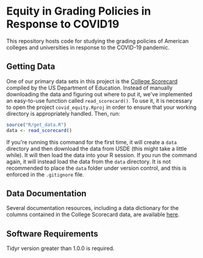 # Equity in Grading Policies in Response to COVID19

This repository hosts code for studying the grading policies of American colleges and universities in response to the COVID-19 pandemic. 

## Getting Data

One of our primary data sets in this project is the [College Scorecard](https://catalog.data.gov/dataset/college-scorecard/resource/77d2e376-c5bb-46d7-a985-e214e009e36e) compiled by the US Department of Education. Instead of manually downloading the data and figuring out where to put it, we've implemented an easy-to-use function called `read_scorecard()`.
To use it, it is necessary to open the project `covid_equity.Rproj` in order to ensure that your working directory is appropriately handled. Then, run: 

```r
source("R/get_data.R")
data <- read_scorecard()
```

If you're running this command for the first time, it will create a `data` directory and then download the data from USDE (this might take a little while). It will then load the data into your R session. If you run the command again, it will instead load the data from the `data` directory. It is not recommended to place the `data` folder under version control, and this is enforced in the `.gitignore` file. 

## Data Documentation

Several documentation resources, including a data dictionary for the columns contained in the College Scorecard data, are available [here](https://collegescorecard.ed.gov/data/documentation/). 

## Software Requirements

Tidyr version greater than 1.0.0 is required.